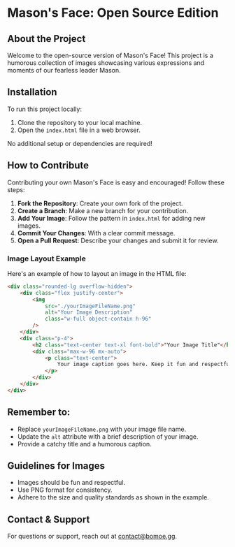 # Mason's Face: Open Source Edition

## About the Project
Welcome to the open-source version of Mason's Face! This project is a humorous collection of images showcasing various expressions and moments of our fearless leader Mason.

## Installation
To run this project locally:

1. Clone the repository to your local machine.
2. Open the `index.html` file in a web browser.

No additional setup or dependencies are required!

## How to Contribute
Contributing your own Mason's Face is easy and encouraged! Follow these steps:

1. **Fork the Repository**: Create your own fork of the project.
2. **Create a Branch**: Make a new branch for your contribution.
3. **Add Your Image**: Follow the pattern in `index.html` for adding new images.
4. **Commit Your Changes**: With a clear commit message.
5. **Open a Pull Request**: Describe your changes and submit it for review.

### Image Layout Example
Here's an example of how to layout an image in the HTML file:

```html
<div class="rounded-lg overflow-hidden">
    <div class="flex justify-center">
        <img
            src="./yourImageFileName.png"
            alt="Your Image Description"
            class="w-full object-contain h-96"
        />
    </div>
    <div class="p-4">
        <h2 class="text-center text-xl font-bold">"Your Image Title"</h2>
        <div class="max-w-96 mx-auto">
            <p class="text-center">
                Your image caption goes here. Keep it fun and respectful.
            </p>
        </div>
    </div>
</div>
```
## Remember to:
- Replace `yourImageFileName.png` with your image file name.
- Update the `alt` attribute with a brief description of your image.
- Provide a catchy title and a humorous caption.

## Guidelines for Images
- Images should be fun and respectful.
- Use PNG format for consistency.
- Adhere to the size and quality standards as shown in the example.

## Contact & Support
For questions or support, reach out at [contact@bomoe.gg](mailto:contact@bomoe.gg).
